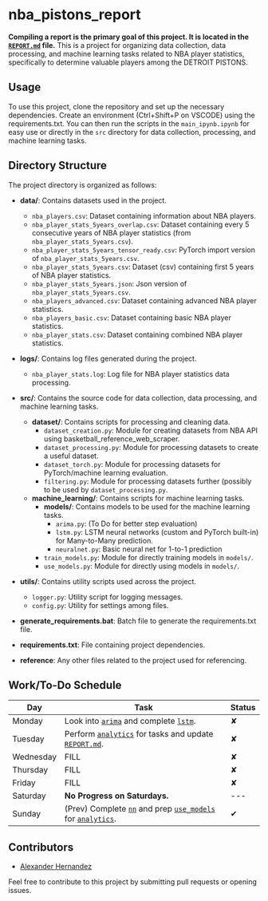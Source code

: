 # nba_pistons_report
**Compiling a report is the primary goal of this project. It is located in the [`REPORT.md`](REPORT.md) file.**
This is a project for organizing data collection, data processing, and machine learning tasks related to NBA player statistics, specifically to determine valuable players among the DETROIT PISTONS.

## Usage

To use this project, clone the repository and set up the necessary dependencies.
Create an environment (Ctrl+Shift+P on VSCODE) using the requirements.txt.
You can then run the scripts in the `main_ipynb.ipynb` for easy use or directly in the `src` directory for data collection, processing, and machine learning tasks.

## Directory Structure

The project directory is organized as follows:

- **data/**: Contains datasets used in the project.
  - `nba_players.csv`: Dataset containing information about NBA players.
  - `nba_player_stats_5years_overlap.csv`: Dataset containing every 5 consecutive years of NBA player statistics (from `nba_player_stats_5years.csv`).
  - `nba_player_stats_5years_tensor_ready.csv`: PyTorch import version of `nba_player_stats_5years.csv`.
  - `nba_player_stats_5years.csv`: Dataset (csv) containing first 5 years of NBA player statistics.
  - `nba_player_stats_5years.json`: Json version of `nba_player_stats_5years.csv`.
  - `nba_players_advanced.csv`: Dataset containing advanced NBA player statistics.
  - `nba_players_basic.csv`: Dataset containing basic NBA player statistics.
  - `nba_player_stats.csv`: Dataset containing combined NBA player statistics.

- **logs/**: Contains log files generated during the project.

  - `nba_player_stats.log`: Log file for NBA player statistics data processing.

- **src/**: Contains the source code for data collection, data processing, and machine learning tasks.

  - **dataset/**: Contains scripts for processing and cleaning data.
    - `dataset_creation.py`: Module for creating datasets from NBA API using basketball_reference_web_scraper.
    - `dataset_processing.py`: Module for processing datasets to create a useful dataset.
    - `dataset_torch.py`: Module for processing datasets for PyTorch/machine learning evaluation.
    - `filtering.py`: Module for processing datasets further (possibly to be used by `dataset_processing.py`.
  - **machine_learning/**: Contains scripts for machine learning tasks.
    - **models/**: Contains models to be used for the machine learning tasks.
      - `arima.py`: (To Do for better step evaluation)
      - `lstm.py`: LSTM neural networks (custom and PyTorch built-in) for Many-to-Many prediction.
      - `neuralnet.py`: Basic neural net for 1-to-1 prediction
    - `train_models.py`: Module for directly training models in `models/`.
    - `use_models.py`: Module for directly using models in `models/`.

- **utils/**: Contains utility scripts used across the project.

  - `logger.py`: Utility script for logging messages.
  - `config.py`: Utility for settings among files.

- **generate_requirements.bat**: Batch file to generate the requirements.txt file.
- **requirements.txt**: File containing project dependencies.
- **reference**: Any other files related to the project used for referencing.

## Work/To-Do Schedule

| Day       | Task       | Status |
|-----------|------------|--------|
| Monday    | Look into [`arima`](src/machine_learning/models/arima.py) and complete [`lstm`](src/machine_learning/models/lstm.py). **<br>**  | &#x2718; |
| Tuesday   | Perform [`analytics`](src/dataset/analytics.py) for tasks and update [`REPORT.md`](REPORT.md). | &#x2718; |
| Wednesday |  FILL | &#x2718; |
| Thursday  | FILL | &#x2718; |
| Friday    | FILL | &#x2718; |
| Saturday  | **No Progress on Saturdays.** | --- |
| Sunday    | (Prev) Complete [`nn`](src/machine_learning/models/nn.py) and prep [`use_models`](src/machine_learning/use_models.py) for [`analytics`](src/dataset/analytics.py). | &#x2714; |



## Contributors

- [Alexander Hernandez](https://github.com/ahernandezjr)

Feel free to contribute to this project by submitting pull requests or opening issues.
